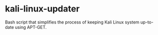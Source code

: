 # kali-linux-updater
Bash script that simplifies the process of keeping Kali Linux system up-to-date using APT-GET.
